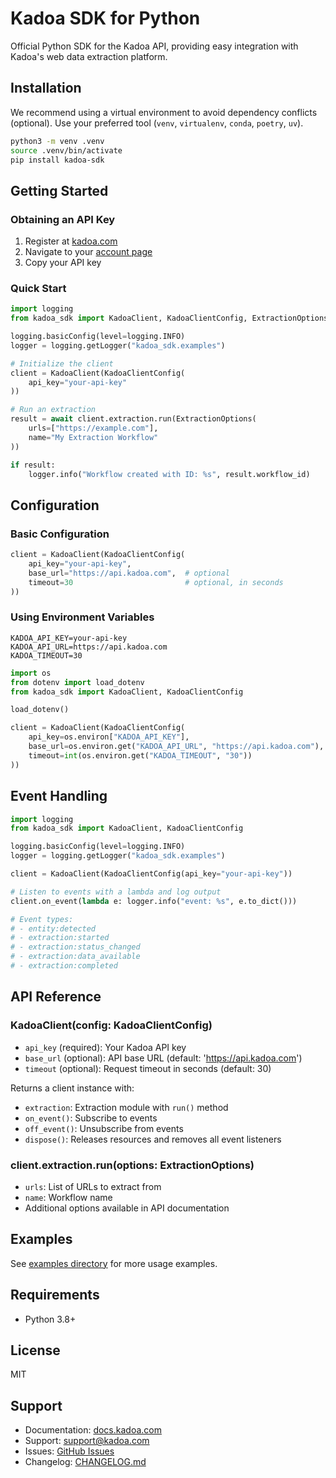 # Kadoa SDK for Python

Official Python SDK for the Kadoa API, providing easy integration with Kadoa's web data extraction platform.

## Installation

We recommend using a virtual environment to avoid dependency conflicts (optional). Use your preferred tool (`venv`, `virtualenv`, `conda`, `poetry`, `uv`).

```bash
python3 -m venv .venv
source .venv/bin/activate
pip install kadoa-sdk
```

## Getting Started

### Obtaining an API Key

1. Register at [kadoa.com](https://www.kadoa.com/)
2. Navigate to your [account page](https://www.kadoa.com/account)
3. Copy your API key

### Quick Start

```python
import logging
from kadoa_sdk import KadoaClient, KadoaClientConfig, ExtractionOptions

logging.basicConfig(level=logging.INFO)
logger = logging.getLogger("kadoa_sdk.examples")

# Initialize the client
client = KadoaClient(KadoaClientConfig(
    api_key="your-api-key"
))

# Run an extraction
result = await client.extraction.run(ExtractionOptions(
    urls=["https://example.com"],
    name="My Extraction Workflow"
))

if result:
    logger.info("Workflow created with ID: %s", result.workflow_id)
```

## Configuration

### Basic Configuration

```python
client = KadoaClient(KadoaClientConfig(
    api_key="your-api-key",
    base_url="https://api.kadoa.com",  # optional
    timeout=30                         # optional, in seconds
))
```

### Using Environment Variables

```env
KADOA_API_KEY=your-api-key
KADOA_API_URL=https://api.kadoa.com
KADOA_TIMEOUT=30
```

```python
import os
from dotenv import load_dotenv
from kadoa_sdk import KadoaClient, KadoaClientConfig

load_dotenv()

client = KadoaClient(KadoaClientConfig(
    api_key=os.environ["KADOA_API_KEY"],
    base_url=os.environ.get("KADOA_API_URL", "https://api.kadoa.com"),
    timeout=int(os.environ.get("KADOA_TIMEOUT", "30"))
))
```

## Event Handling

```python
import logging
from kadoa_sdk import KadoaClient, KadoaClientConfig

logging.basicConfig(level=logging.INFO)
logger = logging.getLogger("kadoa_sdk.examples")

client = KadoaClient(KadoaClientConfig(api_key="your-api-key"))

# Listen to events with a lambda and log output
client.on_event(lambda e: logger.info("event: %s", e.to_dict()))

# Event types:
# - entity:detected
# - extraction:started
# - extraction:status_changed
# - extraction:data_available
# - extraction:completed
```

## API Reference

### KadoaClient(config: KadoaClientConfig)
- `api_key` (required): Your Kadoa API key
- `base_url` (optional): API base URL (default: 'https://api.kadoa.com')
- `timeout` (optional): Request timeout in seconds (default: 30)

Returns a client instance with:
- `extraction`: Extraction module with `run()` method
- `on_event()`: Subscribe to events
- `off_event()`: Unsubscribe from events
- `dispose()`: Releases resources and removes all event listeners

### client.extraction.run(options: ExtractionOptions)
- `urls`: List of URLs to extract from
- `name`: Workflow name
- Additional options available in API documentation

## Examples

See [examples directory](https://github.com/kadoa-org/kadoa-sdks/tree/main/examples/python-examples) for more usage examples.

## Requirements

- Python 3.8+

## License

MIT

## Support

- Documentation: [docs.kadoa.com](https://docs.kadoa.com)
- Support: [support@kadoa.com](mailto:support@kadoa.com)
- Issues: [GitHub Issues](https://github.com/kadoa-org/kadoa-sdks/issues)
- Changelog: [CHANGELOG.md](./CHANGELOG.md)
